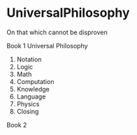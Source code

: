 # UniversalPhilosophy
On that which cannot be disproven

Book 1 Universal Philosophy
1. Notation
2. Logic
3. Math
4. Computation
5. Knowledge
6. Language
7. Physics
8. Closing

Book 2


